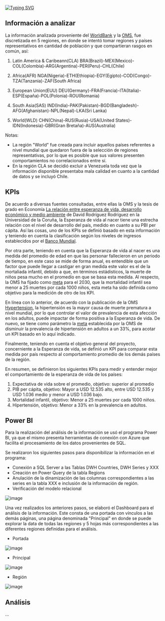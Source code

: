 [![Typing SVG](https://readme-typing-svg.demolab.com?font=Fira+Code&size=25&pause=1000&width=435&lines=DATA+ANALYTICS)](https://git.io/typing-svg)

## Información a analizar

La información analizada proveniente del [WorldBank](https://data.worldbank.org/) y la [OMS](https://www.who.int/es/data), fue discretizada en 5 regiones, en donde se intentó tomar regiones y países representativos en cantidad de población y que compartieran rasgos en común, así:


1. Latin America & Caribeann(CLA)
   BRA(Brazil)-MEX(Mexico)-COL(Colombia)-ARG(Argentina)-PER(Peru)-CHL(Chile)

2. Africa(AFR)
   NGA(Nigeria)-ETH(Ethiopia)-EGY(Egipto)-COD(Congo)-TZA(Tanzania)-ZAF(South Africa)
3. European Union(EUU)
   DEU(Germany)-FRA(Francia)-ITA(Italia)-ESP(España)-POL(Polonia)-ROU(Romania)
4. South Asia(SAS)
   IND(India)-PAK(Pakistan)-BGD(Bangladesh)-AFG(Afghanistan)-NPL(Nepal)-LKA(Sri Lanka)
5. World(WLD)
   CHN(China)-RUS(Rusia)-USA(United States)-IDN(Indonesia)-GBR(Gran Bretaña)-AUS(Australia)



Notas:

- La región "World" fue creada para incluir aquellos países referentes a nivel mundial que quedaron fuera de la selección de regiones representativas, por lo que es posible que sus valores presenten comportamientos no correlacionados entre sí.
- En la región CLA se decidió excluir a Venezuela toda vez que la información disponible presentaba mala calidad en cuanto a la cantidad de datos y se incluyó Chile.

## KPIs

De acuerdo a diversas fuentes consultadas, entre ellas la OMS y la tesis de grado en Economía [La relación entre esperanza de vida, desarrollo económico y medio ambiente]([https://ruc.udc.es/dspace/bitstream/handle/2183/16409/RodriguezRodriguez_David_TFG_2015.pdf?sequence=2](https://ruc.udc.es/dspace/bitstream/handle/2183/16409/RodriguezRodriguez_David_TFG_2015.pdf?sequence=2)) de David Rodríguez Rodríguez en la Universidad de la Coruña, la Esperanza de vida al nacer tiene una estrecha relación con el nivel de desarrollo del país, medido en cuanto a su PBI per cápita. Así las cosas, uno de los KPIs se definió basado en esta información y teniendo en cuenta la clasificación según los niveles de ingresos establecidos por el [Banco Mundial](https://blogs.worldbank.org/es/datos/nuevas-clasificaciones-de-los-paises-elaboradas-por-el-banco-mundial-segun-los-niveles-de-ingreso).

Por otra parte, teniendo en cuenta que la Esperanza de vida al nacer es una medida del promedio de edad en que las personar fallecieron en un periodo de tiempo, en este caso se mide de forma anual, es entendible que un factor que puede llegar a castigar en gran medida este valor es el de la mortaliada infantil, debido a que, en términos estádisticos, la muerte de niños pesa mucho en el promedio en que se basa esta medida. Al respecto, la OMS ha fijado como [meta](https://www.who.int/es/news-room/fact-sheets/detail/children-reducing-mortality) para el 2030, que la mortalidad infantil sea menor a 25 muertes por cada 1000 niños, esta meta ha sido definida como objetivo para la medición de otro de los KPI.

En línea con lo anterior, de acuerdo con la publicación de la OMS [Hypertension](https://www.who.int/news-room/fact-sheets/detail/hypertension), la hipertensión es la mayor causa de muerte prematura a nivel mundial, por lo que controlar el valor de prevalencia de esta afección en los adultos, puede impactar de forma positiva a la Esperanza de vida. De nuevo, se tiene como parámetro la [meta](https://www.who.int/news-room/fact-sheets/detail/hypertension) establecida por la OMS de disminuir la prevalencia de hipertensión en adultos a un 33%, para acotar un KPI basado en lo aquí indicado.

Finalmente, teniendo en cuenta el objetivo general del proyecto, concerniente a la Esperanza de vida, se definió un KPI para comparar esta medida por país respecto al comportamiento promedio de los demás países de la región.

En resumen, se definieron los siguientes KPIs para medir y entender mejor el comportamiento de la esperanza de vida de los países:

1. Expectativa de vida sobre el promedio, objetivo: superior al promedio
2. PIB per cápita, objetivo: Mayor a USD 12.535 alto, entre USD 12.535 y USD 1.036 medio y menor a USD 1.036 bajo.
3. Mortalidad infantil, objetivo: Menor a 25 muertes por cada 1000 niños.
4. Hipertensión, objetivo: Menor a 33% en la prevalencia en adultos.

## Power BI

Para la realización del análisis de la información se usó el programa Power BI, ya que el mismo presenta herramientas de conexión con Azure que facilita el procesamiento de los datos provenientes de SQL.

Se realizaron los siguientes pasos para disponibilizar la información en el programa:

- Conexión a SQL Server a las Tablas DWH Countries, DWH Series y XXX
- Creación en Power Query de la tabla Regions
- Anulación de la dinamización de las columnas correspondientes a las series en la tabla XXX e inclusión de la información de región.
- Verificación del modelo relacional

![image](https://user-images.githubusercontent.com/106342923/197958430-6b87000f-c041-40c0-942f-4185781e76ab.png)

Una vez realizados los anteriores pasos, se elaboró el Dashboard para el análisis de la información. Este consta de una portada con vínculos a las demás páginas, una página denominada "Principal" en donde se puede explorar la data de todas las regiones y 5 hojas más correspondientes a las diferentes regiones definidas para el análisis.

- Portada

![image](https://user-images.githubusercontent.com/106342923/197958515-b0762ded-1b1a-414e-9669-15fb5e8caf45.png)

- Principal

![image](https://user-images.githubusercontent.com/106342923/197958610-fb4d7610-696c-4551-9eae-c67168b93ca3.png)

- Región

![image](https://user-images.githubusercontent.com/106342923/197958687-41402d77-f466-4e0b-a4a9-6baf4fbf1f53.png)

## Análisis

...
